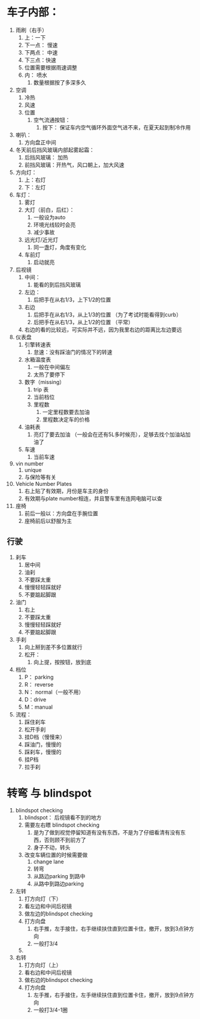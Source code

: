# 车子内部：

1. 雨刷（右手）
   1. 上：一下
   2. 下一点： 慢速
   3. 下两点： 中速
   4. 下三点：快速
   5. 位置需要根据雨速调整
   6. 内： 喷水
      1. 数量根据按了多深多久
2. 空调
   1. 冷热
   2. 风速
   3. 位置
      1. 空气流通按钮：
         1. 按下： 保证车内空气循环外面空气进不来，在夏天起到制冷作用
3. 喇叭：
   1. 方向盘正中间
4. 冬天前后挡风玻璃内部起雾起霜：
   1. 后挡风玻璃： 加热
   2. 前挡风玻璃：开热气，风口朝上，加大风速
5. 方向灯：
   1. 上：右灯
   2. 下：左灯
6. 车灯：
   1. 雾灯
   2. 大灯（前白，后红）：
      1. 一般设为auto
      2. 环境光线较时会亮
      3. 减少事故
   3. 远光灯/近光灯
      1. 同一盏灯，角度有变化
   4. 车前灯
      1. 启动就亮
7. 后视镜
   1. 中间：
      1. 能看的到后挡风玻璃
   2. 左边：
      1. 后把手在从右1/3，上下1/2的位置
   3. 右边
      1. 后把手在从右1/3，从上1/3的位置 （为了考试时能看得到curb）
      2. 后把手在从右1/3，从上1/2的位置 （平常）
   4. 右边的看的比较远，可实际并不远，因为我里右边的距离比左边要远
8. 仪表盘
   1. 引擎转速表
      1. 怠速：没有踩油门的情况下的转速
   2. 水箱温度表
      1. 一般在中间偏左
      2. 太热了要停下
   3. 数字（missing）
      1. trip 表
      2. 当前档位
      3. 里程数
         1. 一定里程数要去加油
         2. 里程数决定车的价格
   4. 油耗表
      1. 亮灯了要去加油 （一般会在还有5L多时候亮），足够去找个加油站加油了
   5. 车速
      1. 当前车速
9. vin number
   1. unique
   2. 与保险等有关
10. Vehicle Number Plates
    1. 右上贴了有效期，月份是车主的身份
    2. 有效期与plate number相连，并且警车里有连网电脑可以查
11. 座椅
    1. 前后一般以：方向盘在手腕位置
    2. 座椅前后以舒服为主

## 行驶

1. 刹车
   1. 居中间
   2. 油刹
   3. 不要踩太重
   4. 慢慢轻轻踩就好
   5. 不要踮起脚跟
2. 油门
   1. 右上
   2. 不要踩太重
   3. 慢慢轻轻踩就好
   4. 不要踮起脚跟
3. 手刹
   1. 向上掰到差不多位置就行
   2. 松开：
      1. 向上提，按按钮，放到底
4. 档位
   1. P： parking
   2. R： reverse
   3. N： normal（一般不用）
   4. D：drive
   5. M：manual
5. 流程：
   1. 踩住刹车
   2. 松开手刹
   3. 挂D档（慢慢来）
   4. 踩油门，慢慢的
   5. 踩刹车，慢慢的
   6. 挂P档
   7. 拉手刹

# 转弯 与 blindspot

1. blindspot checking
   1. blindspot： 后视镜看不到的地方
   2. 需要左右瞟 blindspot checking
      1. 是为了做到视觉停留知道有没有东西，不是为了仔细看清有没有东西，否则顾不到前方了
      2. 身子不动，转头
   3. 改变车辆位置的时候需要做
      1. change lane
      2. 转弯
      3. 从路边parking 到路中
      4. 从路中到路边parking
2. 左转
   1. 打方向灯（下）
   2. 看左边和中间后视镜
   3. 做左边的blindspot checking
   4. 打方向盘
      1. 右手推，左手接住，右手继续扶住直到位置卡住，撤开，放到3点钟方向
      2. 一般打3/4
   5. 
3. 右转
   1. 打方向灯（上）
   2. 看右边和中间后视镜
   3. 做右边的blindspot checking
   4. 打方向盘
      1. 左手推，右手接住，左手继续扶住直到位置卡住，撤开，放到9点钟方向
      2. 一般打3/4-1圈